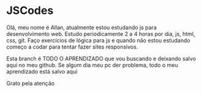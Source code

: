 # JSCodes
Olá, meu nome é Allan, atualmente estou estudando js para desenvolvimento web.
Estudo periodicamente 2 a 4 horas por dia, js, html, css, git.
Faço exercícios de lógica para js e quando não estou estudando começo a codar
para tentar fazer sites responsivos.

Esta branch é TODO O APRENDIZADO que vou buscando e deixando salvo aqui no meu github.
Se algum dia meu pc der problema, todo o meu aprendizado está salvo aqui

Grato pela atenção
